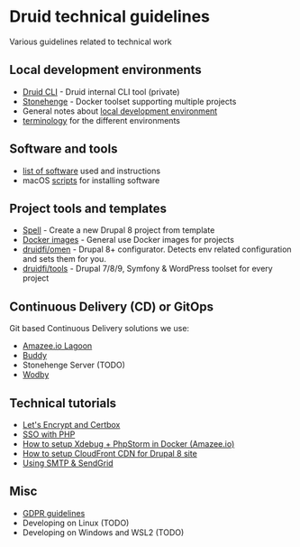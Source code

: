 # Druid technical guidelines

Various guidelines related to technical work

## Local development environments

- [Druid CLI](https://github.com/druidfi/cli) - Druid internal CLI tool (private)
- [Stonehenge](https://github.com/druidfi/stonehenge) - Docker toolset supporting multiple projects
- General notes about [local development environment](docs/local_dev_env.md)
- [terminology](docs/environments.md) for the different environments

## Software and tools

- [list of software](docs/software.md) used and instructions
- macOS [scripts](docs/macos_scripts.md) for installing software

## Project tools and templates

- [Spell](https://github.com/druidfi/spell) - Create a new Drupal 8 project from template
- [Docker images](https://github.com/druidfi/docker-images) - General use Docker images for projects
- [druidfi/omen](https://github.com/druidfi/omen) - Drupal 8+ configurator. Detects env related configuration and sets them for you.
- [druidfi/tools](https://github.com/druidfi/tools) - Drupal 7/8/9, Symfony & WordPress toolset for every project

## Continuous Delivery (CD) or GitOps

Git based Continuous Delivery solutions we use:

- [Amazee.io Lagoon](https://lagoon.readthedocs.io/en/latest/using_lagoon/build_deploy_process/)
- [Buddy](docs/buddy.md)
- Stonehenge Server (TODO)
- [Wodby](https://wodby.com/docs/)

## Technical tutorials

- [Let's Encrypt and Certbox](docs/letsencrypt.md)
- [SSO with PHP](docs/sso.md)
- [How to setup Xdebug + PhpStorm in Docker (Amazee.io)](docs/amazee_xdebug.md)
- [How to setup CloudFront CDN for Drupal 8 site](docs/cdn_drupal8.md)
- [Using SMTP & SendGrid](docs/sendgrid.md)

## Misc

- [GDPR guidelines](docs/gdpr.md)
- Developing on Linux (TODO)
- Developing on Windows and WSL2 (TODO)
